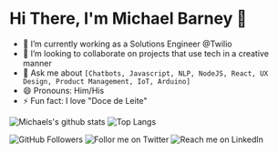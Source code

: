 # Hi There, I'm Michael Barney 👋

- 🔭 I’m currently working as a Solutions Engineer @Twilio
- 👯 I’m looking to collaborate on projects that use tech in a creative manner
- 💬 Ask me about `[Chatbots, Javascript, NLP, NodeJS, React, UX Design, Product Management, IoT, Arduino]` 
- 😄 Pronouns: Him/His
- ⚡ Fun fact: I love "Doce de Leite"

![Michaels's github stats](https://github-readme-stats.vercel.app/api?username=MichaelBarney) ![Top Langs](https://github-readme-stats.vercel.app/api/top-langs/?username=MichaelBarney&layout=compact)

![GitHub Followers](https://img.shields.io/github/followers/MichaelBarney?style=social) ![Follor me on Twitter](https://img.shields.io/twitter/follow/michaelbarneyjr?style=social) ![Reach me on LinkedIn](https://img.shields.io/badge/LinkedIn--_.svg?style=social&logo=linkedin&link=http:///www.linkedin.com/in/michaelbarneyjr/)
